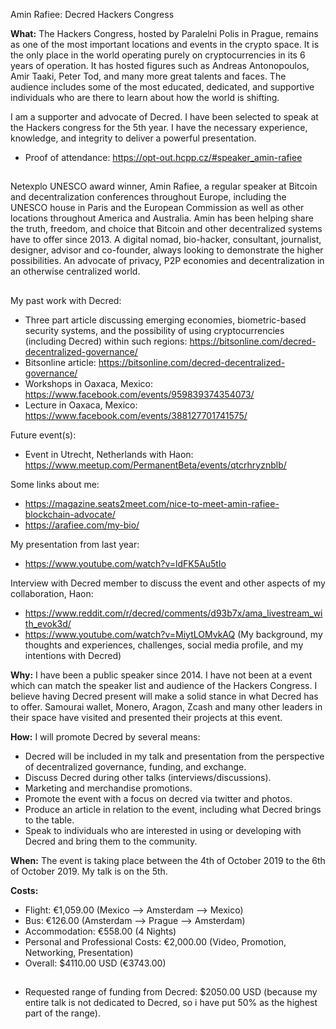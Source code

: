 Amin Rafiee: Decred Hackers Congress

**What:**
The Hackers Congress, hosted by Paralelni Polis in Prague, remains as one of the most important locations and events in the crypto space. It is the only place in the world operating purely on cryptocurrencies in its 6 years of operation. It has hosted figures such as Andreas Antonopoulos, Amir Taaki, Peter Tod, and many more great talents and faces. The audience includes some of the most educated, dedicated, and supportive individuals who are there to learn about how the world is shifting. 

I am a supporter and advocate of Decred. I have been selected to speak at the Hackers congress for the 5th year. I have the necessary experience, knowledge, and integrity to deliver a powerful presentation.
- Proof of attendance: https://opt-out.hcpp.cz/#speaker_amin-rafiee

##
Netexplo UNESCO award winner, Amin Rafiee, a regular speaker at Bitcoin and decentralization conferences throughout Europe, including the UNESCO house in Paris and the European 
Commission as well as other locations throughout America and Australia. Amin has been helping share the truth, freedom, and choice that Bitcoin and other decentralized systems have to offer
since 2013. A digital nomad, bio-hacker, consultant, journalist, designer, advisor and co-founder, always looking to demonstrate the higher possibilities. An advocate of privacy, P2P economies and decentralization in an otherwise centralized world.
##

My past work with Decred:
- Three part article discussing emerging economies, biometric-based security systems, and the possibility of using cryptocurrencies (including Decred) within such regions: https://bitsonline.com/decred-decentralized-governance/
- Bitsonline article: https://bitsonline.com/decred-decentralized-governance/
- Workshops in Oaxaca, Mexico: https://www.facebook.com/events/959839374354073/
- Lecture in Oaxaca, Mexico: https://www.facebook.com/events/388127701741575/

Future event(s):
- Event in Utrecht, Netherlands with Haon: https://www.meetup.com/PermanentBeta/events/qtcrhryznblb/

Some links about me:
- https://magazine.seats2meet.com/nice-to-meet-amin-rafiee-blockchain-advocate/
- https://arafiee.com/my-bio/

My presentation from last year:
- https://www.youtube.com/watch?v=ldFK5Au5tIo

Interview with Decred member to discuss the event and other aspects of my collaboration, Haon:
- https://www.reddit.com/r/decred/comments/d93b7x/ama_livestream_with_evok3d/
- https://www.youtube.com/watch?v=MiytLOMvkAQ (My background, my thoughts and experiences, challenges, social media profile, and my intentions with Decred)

**Why:** I have been a public speaker since 2014. I have not been at a event which can match the speaker list and audience of the Hackers Congress. I believe having Decred present will make a solid stance in what Decred has to offer. Samourai wallet, Monero, Aragon, Zcash and many other leaders in their space have visited and presented their projects at this event. 

**How:**
I will promote Decred by several means:

* Decred will be included in my talk and presentation from the perspective of decentralized governance, funding, and exchange. 
* Discuss Decred during other talks (interviews/discussions).
* Marketing and merchandise promotions.
* Promote the event with a focus on decred via twitter and photos.
* Produce an article in relation to the event, including what Decred brings to the table.
* Speak to individuals who are interested in using or developing with Decred and bring them to the community.

**When:**
The event is taking place between the 4th of October 2019 to the 6th of October 2019. My talk is on the 5th. 

**Costs:**

- Flight: €1,059.00 (Mexico --> Amsterdam --> Mexico)
- Bus: €126.00 (Amsterdam --> Prague --> Amsterdam)
- Accommodation: €558.00 (4 Nights)
- Personal and Professional Costs: €2,000.00 (Video, Promotion, Networking, Presentation)
- Overall: $4110.00 USD (€3743.00)
##
- Requested range of funding from Decred: $2050.00 USD  (because my entire talk is not dedicated to Decred, so i have put 50% as the highest part of the range).
##